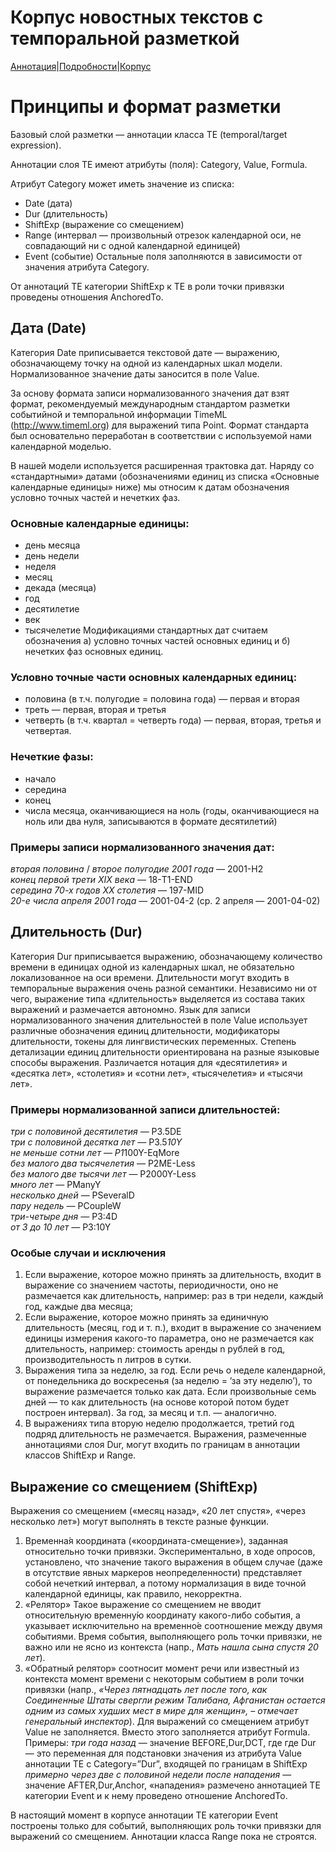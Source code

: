 # Корпус новостных текстов с темпоральной разметкой

[Аннотация](https://yes2helen.github.io/RuTimeCor/index.html)|[Подробности](https://yes2helen.github.io/RuTimeCor/details.html)|[Корпус](https://yes2helen.github.io/RuTimeCor/files.html)

# Принципы и формат разметки

Базовый слой разметки — аннотации класса TE (temporal/target expression).  

Аннотации слоя TE имеют атрибуты (поля): Category, Value, Formula.  

Атрибут Category может иметь значение из списка:
- Date (дата)
- Dur (длительность) 
- ShiftExp (выражение со смещением) 
- Range (интервал — произвольный отрезок календарной оси, не совпадающий ни с одной календарной единицей) 
- Event (событие)
Остальные поля заполняются в зависимости от значения атрибута Category.

От аннотаций TE категории ShiftExp к TE в роли точки привязки проведены отношения AnchoredTo. 

## Дата (Date)

Категория Date приписывается текстовой дате — выражению, обозначающему точку на одной из календарных шкал модели. Нормализованное значение даты заносится в поле Value.  

За основу формата записи нормализованного значения дат взят формат, рекомендуемый международным стандартом разметки событийной и темпоральной информации TimeML (http://www.timeml.org) для выражений типа Point. Формат стандарта был основательно переработан в соответствии с используемой нами календарной моделью. 

В нашей модели используется расширенная трактовка дат. Наряду со «стандартными» датами (обозначениями единиц из списка «Основные календарные единицы» ниже) мы относим к датам обозначения условно точных частей и нечетких фаз. 

### Основные календарные единицы:
- день месяца
- день недели
- неделя
- месяц
- декада (месяца)
- год
- десятилетие 
- век
- тысячелетие
Модификациями стандартных дат считаем обозначения а) условно точных частей основных единиц и б) нечетких фаз основных единиц.

### Условно точные части основных календарных единиц:
- половина (в т.ч. полугодие = половина года) — первая и вторая
- треть — первая, вторая и третья 
- четверть (в т.ч. квартал = четверть года) — первая, вторая, третья и четвертая.

### Нечеткие фазы:
- начало
- середина
- конец 
- числа месяца, оканчивающиеся на ноль (годы, оканчивающиеся на ноль или два нуля, записываются в формате десятилетий)

### Примеры записи нормализованного значения дат:

*вторая половина* / *второе полугодие 2001 года* — 2001-H2  
*конец первой трети XIX века* — 18-T1-END  
*середина 70-х годов XX столетия* — 197-MID  
*20-е числа апреля 2001 года* — 2001-04-2 (ср. 2 апреля — 2001-04-02)

## Длительность (Dur)
Категория Dur приписывается выражению, обозначающему количество времени в единицах одной из календарных шкал, не обязательно локализованное на оси времени. 
Длительности могут входить в темпоральные выражения очень разной семантики. Независимо ни от чего, выражение типа «длительность» выделяется из состава таких выражений и размечается автономно. 
Язык для записи нормализованного значения длительностей в поле Value использует различные обозначения единиц длительности, модификаторы длительности, токены для лингвистических переменных. 
Степень детализации единиц длительности ориентирована на разные языковые способы выражения. Различается нотация для «десятилетия» и «десятка лет», «столетия» и «сотни лет», «тысячелетия» и «тысячи лет». 

### Примеры нормализованной записи длительностей: 
*три с половиной десятилетия* — P3.5DE  
*три с половиной десятка лет* — P3.5*10Y  
*не меньше сотни лет* — P1*100Y-EqMore  
*без малого два тысячелетия* — P2ME-Less  
*без малого две тысячи лет* — P2000Y-Less  
*много лет* — PManyY  
*несколько дней* — PSeveralD  
*пару недель* — PCoupleW  
*три-четыре дня* — P3:4D  
*от 3 до 10 лет* — P3:10Y  

### Особые случаи и исключения
1. Если выражение, которое можно принять за длительность, входит в выражение со значением частоты, периодичности, оно не размечается как длительность, например: раз в три недели, каждый год, каждые два месяца;
2. Если выражение, которое можно принять за единичную длительность (месяц, год и т. п.), входит в выражение со значением единицы измерения какого-то параметра, оно не размечается как длительность, например: стоимость аренды n рублей в год, производительность n литров в сутки. 
3. Выражения типа за неделю, за год. Если речь о неделе календарной, от понедельника до воскресенья (за неделю = ’за эту неделю’), то выражение размечается только как дата. Если произвольные семь дней — то как длительность (на основе которой потом будет построен интервал). За год, за месяц и т.п. — аналогично. 
4. В выражениях типа вторую неделю продолжается, третий год подряд длительность не  размечается. 
Выражения, размеченные аннотациями слоя Dur, могут входить по границам в аннотации классов ShiftExp и Range. 
## Выражение со смещением (ShiftExp)
Выражения со смещением («месяц назад», «20 лет спустя», «через несколько лет») могут выполнять в тексте разные функции. 
1. Временна́я координата («координата-смещение»), заданная относительно точки привязки. Экспериментально, в ходе опросов, установлено, что значение такого выражения в общем случае (даже в отсутствие явных маркеров неопределенности) представляет собой нечеткий интервал, а потому нормализация в виде точной календарной единицы, как правило, некорректна. 
2. «Релятор»
Такое выражение со смещением не вводит относительную временну́ю координату какого-либо события, а указывает исключительно на временно́е соотношение между двумя событиями. Время события, выполняющего роль точки привязки, не важно или не ясно из контекста (напр., *Мать нашла сына спустя 20 лет*). 
3. «Обратный релятор» соотносит момент речи или известный из контекста момент времени с некоторым событием в роли точки привязки (напр., *«Через пятнадцать лет после того, как Соединенные Штаты свергли режим Талибана, Афганистан остается одним из самых худших мест в мире для женщин», – отмечает генеральный инспектор*).
Для выражений со смещением атрибут Value не заполняется. Вместо этого заполняется атрибут Formula. 
Примеры: 
*три года назад* — значение BEFORE,Dur,DCT, где где Dur — это переменная для подстановки значения из атрибута Value аннотации TE c Category=”Dur”, входящей по границам в ShiftExp
*примерно через две с половиной недели после нападения*  — значение AFTER,Dur,Anchor, «нападения» размечено аннотацией TE категории Event и к нему проведено отношение AnchoredTo.

В настоящий момент в корпусе аннотации TE категории Event построены только для событий, выполняющих роль точки привязки для выражений со смещением. Аннотации класса Range пока не строятся. 


